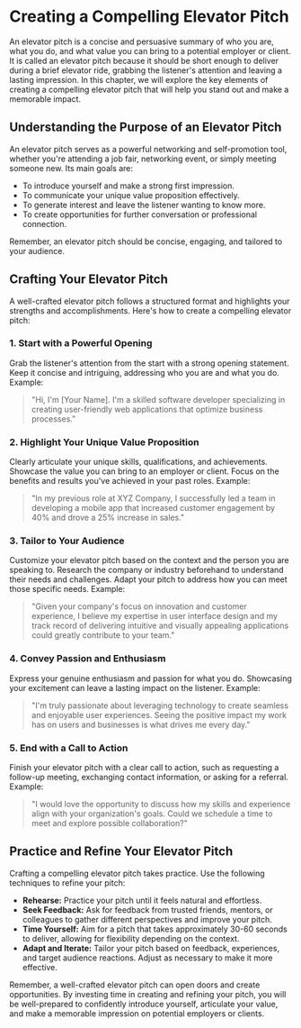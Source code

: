 Creating a Compelling Elevator Pitch
================================================

An elevator pitch is a concise and persuasive summary of who you are, what you do, and what value you can bring to a potential employer or client. It is called an elevator pitch because it should be short enough to deliver during a brief elevator ride, grabbing the listener's attention and leaving a lasting impression. In this chapter, we will explore the key elements of creating a compelling elevator pitch that will help you stand out and make a memorable impact.

**Understanding the Purpose of an Elevator Pitch**
--------------------------------------------------

An elevator pitch serves as a powerful networking and self-promotion tool, whether you're attending a job fair, networking event, or simply meeting someone new. Its main goals are:

* To introduce yourself and make a strong first impression.
* To communicate your unique value proposition effectively.
* To generate interest and leave the listener wanting to know more.
* To create opportunities for further conversation or professional connection.

Remember, an elevator pitch should be concise, engaging, and tailored to your audience.

**Crafting Your Elevator Pitch**
--------------------------------

A well-crafted elevator pitch follows a structured format and highlights your strengths and accomplishments. Here's how to create a compelling elevator pitch:

### **1. Start with a Powerful Opening**

Grab the listener's attention from the start with a strong opening statement. Keep it concise and intriguing, addressing who you are and what you do. Example:
> "Hi, I'm \[Your Name\]. I'm a skilled software developer specializing in creating user-friendly web applications that optimize business processes."

### **2. Highlight Your Unique Value Proposition**

Clearly articulate your unique skills, qualifications, and achievements. Showcase the value you can bring to an employer or client. Focus on the benefits and results you've achieved in your past roles. Example:
> "In my previous role at XYZ Company, I successfully led a team in developing a mobile app that increased customer engagement by 40% and drove a 25% increase in sales."

### **3. Tailor to Your Audience**

Customize your elevator pitch based on the context and the person you are speaking to. Research the company or industry beforehand to understand their needs and challenges. Adapt your pitch to address how you can meet those specific needs. Example:
> "Given your company's focus on innovation and customer experience, I believe my expertise in user interface design and my track record of delivering intuitive and visually appealing applications could greatly contribute to your team."

### **4. Convey Passion and Enthusiasm**

Express your genuine enthusiasm and passion for what you do. Showcasing your excitement can leave a lasting impact on the listener. Example:
> "I'm truly passionate about leveraging technology to create seamless and enjoyable user experiences. Seeing the positive impact my work has on users and businesses is what drives me every day."

### **5. End with a Call to Action**

Finish your elevator pitch with a clear call to action, such as requesting a follow-up meeting, exchanging contact information, or asking for a referral. Example:
> "I would love the opportunity to discuss how my skills and experience align with your organization's goals. Could we schedule a time to meet and explore possible collaboration?"

**Practice and Refine Your Elevator Pitch**
-------------------------------------------

Crafting a compelling elevator pitch takes practice. Use the following techniques to refine your pitch:

* **Rehearse:** Practice your pitch until it feels natural and effortless.
* **Seek Feedback:** Ask for feedback from trusted friends, mentors, or colleagues to gather different perspectives and improve your pitch.
* **Time Yourself:** Aim for a pitch that takes approximately 30-60 seconds to deliver, allowing for flexibility depending on the context.
* **Adapt and Iterate:** Tailor your pitch based on feedback, experiences, and target audience reactions. Adjust as necessary to make it more effective.

Remember, a well-crafted elevator pitch can open doors and create opportunities. By investing time in creating and refining your pitch, you will be well-prepared to confidently introduce yourself, articulate your value, and make a memorable impression on potential employers or clients.

